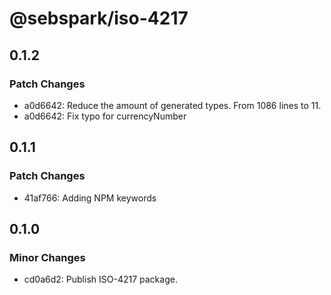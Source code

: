 # @sebspark/iso-4217

## 0.1.2

### Patch Changes

- a0d6642: Reduce the amount of generated types. From 1086 lines to 11.
- a0d6642: Fix typo for currencyNumber

## 0.1.1

### Patch Changes

- 41af766: Adding NPM keywords

## 0.1.0

### Minor Changes

- cd0a6d2: Publish ISO-4217 package.
